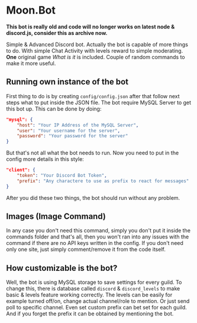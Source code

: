 # Moon.Bot

**This bot is really old and code will no longer works on latest node & discord.js, consider this as archive now.**

Simple & Advanced Discord bot.
Actually the bot is capable of more things to do. With simple Chat Activity with levels reward to simple moderating.
**One** original game _What is it_ is included.
Couple of random commands to make it more useful.

## Running own instance of the bot
First thing to do is by creating `config/config.json` after that follow next steps what to put inside the JSON file.
The bot require MySQL Server to get this bot up.
This can be done by doing:
```json
"mysql": {
    "host": "Your IP Address of the MySQL Server",
    "user": "Your username for the server",
    "password": "Your password for the server"
}
```
But that's not all what the bot needs to run. Now you need to put in the config more details in this style:
```json
"client": {
    "token": "Your Discord Bot Token",
    "prefix": "Any charactere to use as prefix to react for messages"
}
```
After you did these two things, the bot should run without any problem.

## Images (Image Command)
In any case you don't need this command, simply you don't put it inside the commands folder and that's all, then you won't ran into any issues with the command if there are no API keys written in the config. If you don't need only one site, just simply comment/remove it from the code itself.

## How customizable is the bot?
Well, the bot is using MySQL storage to save settings for every guild. To change this, there is database called `discord` & `discord_levels` to make basic & levels feature working correctly. The levels can be easily for example turned off/on, change actual channel/role to mention. Or just send poll to specific channel. Even set custom prefix can bet set for each guild. And if you forget the prefix it can be obtained by mentioning the bot.
